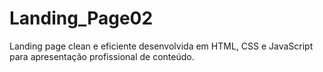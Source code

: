 # Landing_Page02
Landing page clean e eficiente desenvolvida em HTML, CSS e JavaScript para apresentação profissional de conteúdo.
